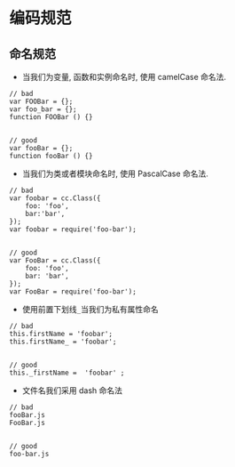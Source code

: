 # 编码规范

## 命名规范

* 当我们为变量, 函数和实例命名时, 使用 camelCase 命名法.

```
// bad
var FOOBar = {};
var foo_bar = {};
function FOOBar () {}
  
  
// good
var fooBar = {};
function fooBar () {}
```

* 当我们为类或者模块命名时, 使用 PascalCase 命名法.

```
// bad
var foobar = cc.Class({ 
	foo: 'foo',
	bar:'bar',
});
var foobar = require('foo-bar');


// good
var FooBar = cc.Class({
	foo: 'foo',
	bar: 'bar',
});
var FooBar = require('foo-bar');
```

* 使用前置下划线`_`当我们为私有属性命名

```
// bad
this.firstName = 'foobar';
this.firstName_ = 'foobar';


// good
this._firstName =  'foobar' ;
```

 * 文件名我们采用 dash 命名法
```
// bad
fooBar.js
FooBar.js


// good
foo-bar.js
```
